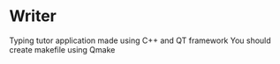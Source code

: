 # Writer
Typing tutor application made using C++ and QT framework
You should create makefile using Qmake
